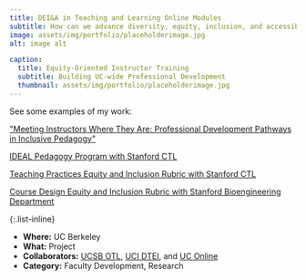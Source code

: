 ```yaml
---
title: DEI&A in Teaching and Learning Online Modules
subtitle: How can we advance diversity, equity, inclusion, and accessibilty in teaching and learning through shared resources?
image: assets/img/portfolio/placeholderimage.jpg
alt: image alt

caption:
  title: Equity-Oriented Instructor Training
  subtitle: Building UC-wide Professional Development
  thumbnail: assets/img/portfolio/placeholderimage.jpg
---
```


See some examples of my work:

["Meeting Instructors Where They Are: Professional Development Pathways in Inclusive Pedagogy"](https://podconference2021.sched.com/event/p8ms/meeting-instructors-where-they-are-professional-development-pathways-in-inclusive-pedagogy)

[IDEAL Pedagogy Program with Stanford CTL](https://ctl.stanford.edu/teaching-support/programs-workshops-resources/ideal-pedagogy)

[Teaching Practices Equity and Inclusion Rubric with Stanford CTL](bit.ly/teaching-equity-rubric)

[Course Design Equity and Inclusion Rubric with Stanford Bioengineering Department](bit.ly/course-equity-rubric)

{:.list-inline}
- **Where:** UC Berkeley
- **What:** Project
- **Collaborators:** [UCSB OTL](https://otl.ucsb.edu/), [UCI DTEI](https://dtei.uci.edu/), and [UC Online](https://www.ucop.edu/educational-innovations-services/programs-and-initiatives/index.html)
- **Category:** Faculty Development, Research
